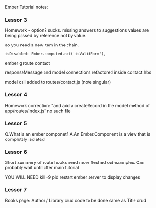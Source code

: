 Ember Tutorial notes:

### Lesson 3 

Homework - option2 sucks. missing answers to suggestions
values are being passed by reference not by value.

so you need a new item in the chain.

```$xslt
isDisabled: Ember.computed.not('isValidForm'),
```

ember g route contact

responseMessage and model connections refactored inside contact.hbs

model call added to routes/contact.js (note singular)

### Lesson 4
Homework correction: "and add a createRecord in the model method of app/routes/index.js" no such file

### Lesson 5 
Q.What is an ember componet?
A.An Ember.Component is a view that is completely isolated

### Lesson 6
Short summery of route hooks
need more fleshed out examples. 
Can probably wait until after main tutorial

YOU WILL NEED 
kill -9 pid
restart ember server
to display changes

### Lesson 7
Books page: Author / Library crud code to be done same as Title crud
